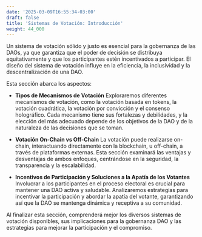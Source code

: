 ```yaml
---
date: '2025-03-09T16:55:34-03:00'
draft: false
title: 'Sistemas de Votación: Introducción'
weight: 44_000
---
```


Un sistema de votación sólido y justo es esencial para la gobernanza de las DAOs, ya que garantiza que el poder de decisión se distribuya equitativamente y que los participantes estén incentivados a participar. El diseño del sistema de votación influye en la eficiencia, la inclusividad y la descentralización de una DAO.

Esta sección abarca los aspectos:

- **Tipos de Mecanismos de Votación**
    Exploraremos diferentes mecanismos de votación, como la votación basada en tokens, la votación cuadrática, la votación por convicción y el consenso holográfico. Cada mecanismo tiene sus fortalezas y debilidades, y la elección del más adecuado depende de los objetivos de la DAO y de la naturaleza de las decisiones que se toman.

- **Votación On-Chain vs Off-Chain**
    La votación puede realizarse on-chain, interactuando directamente con la blockchain, u off-chain, a través de plataformas externas. Esta sección examinará las ventajas y desventajas de ambos enfoques, centrándose en la seguridad, la transparencia y la escalabilidad.

- **Incentivos de Participación y Soluciones a la Apatía de los Votantes**
    Involucrar a los participantes en el proceso electoral es crucial para mantener una DAO activa y saludable. Analizaremos estrategias para incentivar la participación y abordar la apatía del votante, garantizando así que la DAO se mantenga dinámica y receptiva a su comunidad.

Al finalizar esta sección, comprenderá mejor los diversos sistemas de votación disponibles, sus implicaciones para la gobernanza DAO y las estrategias para mejorar la participación y el compromiso.
